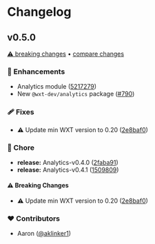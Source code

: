# Changelog

## v0.5.0

[⚠️ breaking changes](https://wxt.dev/guide/upgrade-guide/wxt) &bull; [compare changes](https://github.com/wxt-dev/wxt/compare/analytics-v0.4.1...analytics-v0.5.0)

### 🚀 Enhancements

- Analytics module ([5217279](https://github.com/wxt-dev/wxt/commit/5217279))
- New `@wxt-dev/analytics` package ([#790](https://github.com/wxt-dev/wxt/pull/790))

### 🩹 Fixes

- ⚠️  Update min WXT version to 0.20 ([2e8baf0](https://github.com/wxt-dev/wxt/commit/2e8baf0))

### 🏡 Chore

- **release:** Analytics-v0.4.0 ([2faba91](https://github.com/wxt-dev/wxt/commit/2faba91))
- **release:** Analytics-v0.4.1 ([1509809](https://github.com/wxt-dev/wxt/commit/1509809))

#### ⚠️ Breaking Changes

- ⚠️  Update min WXT version to 0.20 ([2e8baf0](https://github.com/wxt-dev/wxt/commit/2e8baf0))

### ❤️ Contributors

- Aaron ([@aklinker1](https://github.com/aklinker1))